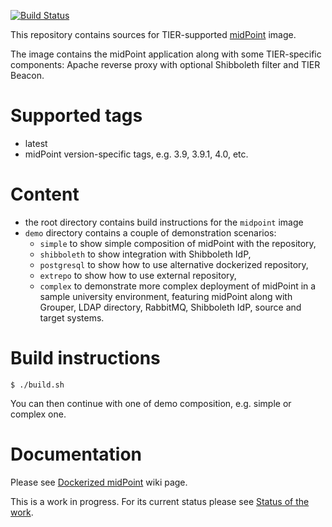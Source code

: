 [![Build Status](https://jenkins.testbed.tier.internet2.edu/job/docker/job/midPoint_container/job/3.9-SNAPSHOT-stable/badge/icon)](https://jenkins.testbed.tier.internet2.edu/job/docker/job/midPoint_container/job/3.9-SNAPSHOT-stable/)

This repository contains sources for TIER-supported [midPoint](http://midpoint.evolveum.com) image.

The image contains the midPoint application along with some TIER-specific components: Apache reverse proxy with optional Shibboleth filter and TIER Beacon.

# Supported tags
- latest
- midPoint version-specific tags, e.g. 3.9, 3.9.1, 4.0, etc.

# Content
- the root directory contains build instructions for the `midpoint` image 
- `demo` directory contains a couple of demonstration scenarios:
  - `simple` to show simple composition of midPoint with the repository,
  - `shibboleth` to show integration with Shibboleth IdP,
  - `postgresql` to show how to use alternative dockerized repository,
  - `extrepo` to show how to use external repository,
  - `complex` to demonstrate more complex deployment of midPoint in a sample university environment, featuring midPoint along with Grouper, LDAP directory, RabbitMQ, Shibboleth IdP, source and target systems.

# Build instructions
```
$ ./build.sh
```
You can then continue with one of demo composition, e.g. simple or complex one.

# Documentation
Please see [Dockerized midPoint](https://spaces.at.internet2.edu/display/MID/Dockerized+midPoint) wiki page.

This is a work in progress. For its current status please see [Status of the work](https://spaces.at.internet2.edu/display/MID/Status+of+the+work).
